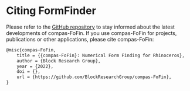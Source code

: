 # Citing FormFinder

Please refer to the [GitHub repository](https://github.com/BlockResearchGroup/compas-FoFin) to stay informed about the latest developments of compas-FoFin. If you use compas-FoFin for projects, publications or other applications, please cite compas-FoFin:

```tex
@misc{compas-FoFin,
    title = {{compas-FoFin}: Numerical Form Finding for Rhinoceros},
    author = {Block Research Group},
    year = {2022},
    doi = {},
    url = {https://github.com/BlockResearchGroup/compas-FoFin},
}
```
